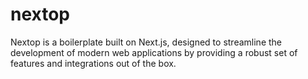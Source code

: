 # nextop
Nextop is a boilerplate built on Next.js, designed to streamline the development of modern web applications by providing a robust set of features and integrations out of the box.
